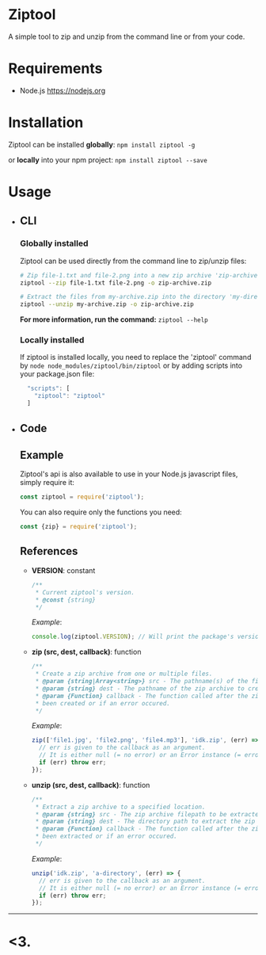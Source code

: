 # Ziptool
A simple tool to zip and unzip from the command line or from your code.

# Requirements

  - Node.js
  https://nodejs.org


# Installation
Ziptool can be installed **globally**: `npm install ziptool -g`

or **locally** into your npm project: `npm install ziptool --save`


# Usage
- ## CLI
  ### Globally installed
    Ziptool can be used directly from the command line to zip/unzip files:

    ```bash  
    # Zip file-1.txt and file-2.png into a new zip archive 'zip-archive':
    ziptool --zip file-1.txt file-2.png -o zip-archive.zip

    # Extract the files from my-archive.zip into the directory 'my-directory':
    ziptool --unzip my-archive.zip -o zip-archive.zip
    ```


    **For more information, run the command:**
    `ziptool --help`

  ### Locally installed
    If ziptool is installed locally, you need to replace the 'ziptool' command
    by `node node_modules/ziptool/bin/ziptool`
    or by adding scripts into your package.json file:
    ```javascript
      "scripts": [
        "ziptool": "ziptool"
      ]
    ```

- ## Code
  ## Example
    Ziptool's api is also available to use in your Node.js javascript files, simply require it:
    ```javascript
    const ziptool = require('ziptool');
    ```
    You can also require only the functions you need:
    ```javascript
    const {zip} = require('ziptool');
    ```



  ## References
  * **VERSION**: constant
    ```javascript
    /**
     * Current ziptool's version.
     * @const {string}
     */
     ```
     *Example*:
      ```javascript
      console.log(ziptool.VERSION); // Will print the package's version you are using
      ```

  * **zip (src, dest, callback)**: function
    ```javascript
    /**
     * Create a zip archive from one or multiple files.
     * @param {string|Array<string>} src - The pathname(s) of the file(s) to compress.
     * @param {string} dest - The pathname of the zip archive to create.
     * @param {Function} callback - The function called after the zip archive has
     * been created or if an error occured.
     */
    ```
    *Example*:
      ```javascript
      zip(['file1.jpg', 'file2.png', 'file4.mp3'], 'idk.zip', (err) => {
        // err is given to the callback as an argument.
        // It is either null (= no error) or an Error instance (= error)
        if (err) throw err;
      });
      ```

  * **unzip (src, dest, callback)**: function
    ```javascript
    /**
     * Extract a zip archive to a specified location.
     * @param {string} src - The zip archive filepath to be extracted.
     * @param {string} dest - The directory path to extract the zip archive to.
     * @param {Function} callback - The function called after the zip archive has
     * been extracted or if an error occured.
     */
    ```
    *Example*:
      ```javascript
      unzip('idk.zip', 'a-directory', (err) => {
        // err is given to the callback as an argument.
        // It is either null (= no error) or an Error instance (= error)
        if (err) throw err;
      });
      ```

--------------

# <3.
